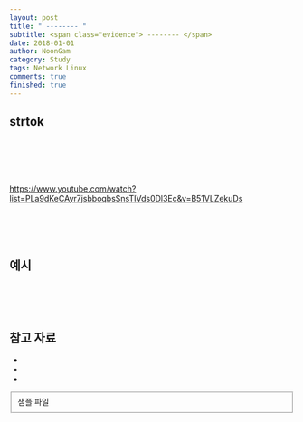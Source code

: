 ```yaml
---
layout: post
title: " -------- "
subtitle: <span class="evidence"> -------- </span>
date: 2018-01-01
author: NoonGam
category: Study
tags: Network Linux
comments: true
finished: true
---
```




## strtok







<br><br><br>

##

https://www.youtube.com/watch?list=PLa9dKeCAyr7jsbboqbsSnsTIVds0Dl3Ec&v=B51VLZekuDs





<br><br><br>

## 예시







<br><br><br>

## 참고 자료
*
*
*
<fieldset id="gpg-fieldset">
 샘플 파일
</fieldset>
